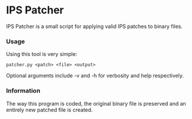 # IPS Patcher

IPS Patcher is a small script for applying valid IPS patches to binary files. 

### Usage

Using this tool is very simple:


  `patcher.py <patch> <file> <output>`


Optional arguments include -v and -h for verbosity and help respectively.

### Information

The way this program is coded, the original binary file is preserved and an entirely new patched file is created.
